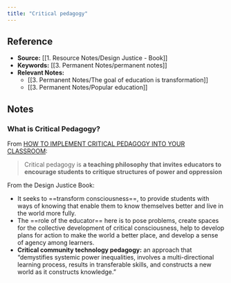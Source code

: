 ```yaml
---
title: "Critical pedagogy"
---
```

## Reference
- **Source:** [[1. Resource Notes/Design Justice - Book]]
- **Keywords:** [[3. Permanent Notes/permanent notes]]
- **Relevant Notes:** 
	- [[3. Permanent Notes/The goal of education is transformation]]
	- [[3. Permanent Notes/Popular education]]


## Notes
### What is Critical Pedagogy?
From [HOW TO IMPLEMENT CRITICAL PEDAGOGY INTO YOUR CLASSROOM](https://www.theedadvocate.org/how-to-implement-critical-pedagogy-into-your-classroom/#:~:text=Critical%20pedagogy%20is%20a%20teaching,structures%20of%20power%20and%20oppression.&text=In%20critical%20pedagogy%2C%20a%20teacher,families%2C%20schools%2C%20and%20societies.):
> Critical pedagogy is **a teaching philosophy that invites educators to encourage students to critique structures of power and oppression**

From the Design Justice Book:
+ It seeks to ==transform consciousness==, to provide students with ways of knowing that enable them to know themselves better and live in the world more fully.
+ The ==role of the educator== here is to pose problems, create spaces for the collective development of critical consciousness, help to develop plans for action to make the world a better place, and develop a sense of agency among learners.
+ **Critical community technology pedagogy:** an approach that “demystifies systemic power inequalities, involves a multi-directional learning process, results in transferable skills, and constructs a new world as it constructs knowledge.”
